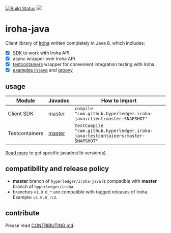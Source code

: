 [![Build Status](https://travis-ci.com/hyperledger/iroha-java.svg?branch=master)](https://travis-ci.com/hyperledger/iroha-java)
[![](https://img.shields.io/jitpack/v/hyperledger/iroha-java.svg)](https://jitpack.io/#hyperledger/iroha-java)

# iroha-java

Client library of [Iroha](https://github.com/hyperledger/iroha) written completely in Java 8, which includes:

- [x] [SDK](./client) to work with Iroha API
- [x] async wrapper over Iroha API
- [x] [testcontainers](./testcontainers) wrapper for convenient integration testing with Iroha.
- [x] [examples in java](./client/src/test/java/jp/co/soramitsu/iroha/java/) and [groovy](./client/src/test/groovy/jp/co/soramitsu/iroha/java/)

## usage

| Module         | Javadoc                                                                                                | How to Import                                                                    |
|----------------|--------------------------------------------------------------------------------------------------------|----------------------------------------------------------------------------------|
| Client SDK     | [master](https://jitpack.io/com/github/hyperledger/iroha-java/client/master-SNAPSHOT/javadoc/)         | `compile "com.github.hyperledger.iroha-java:client:master-SNAPSHOT"`             |
| Testcontainers | [master](https://jitpack.io/com/github/hyperledger/iroha-java/testcontainers/master-SNAPSHOT/javadoc/) | `testCompile "com.github.hyperledger.iroha-java:testcontainers:master-SNAPSHOT"` |


[Read more](https://jitpack.io/docs/#features) to get specific javadoc/lib version(s).

## compatibility and release policy

- **master** branch of `hyperledger/iroha-java` is compatible with **master** branch of `hyperledger/iroha`
- branches `v1.0.0_*` are compatible with tagged releases of Iroha. Example: `v1.0.0_rc2`. 

## contribute

Please read [CONTRIBUTING.md](./CONTRIBUTING.md).
